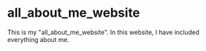 # all_about_me_website
This is my "all_about_me_website". In this website, I have included everything about me.
